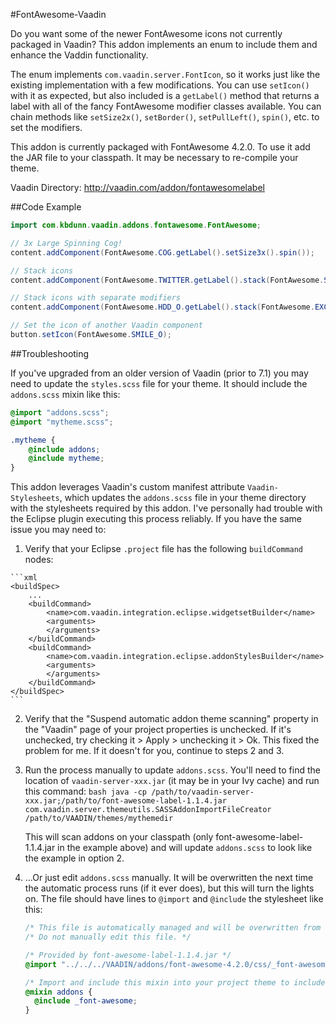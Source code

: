 #FontAwesome-Vaadin

Do you want some of the newer FontAwesome icons not currently packaged in Vaadin? This addon implements an enum to include them and enhance the Vaddin functionality. 

The enum implements `com.vaadin.server.FontIcon`, so it works just like the existing implementation with a few modifications. You can use `setIcon()` with it as expected, but also included is a `getLabel()` method that returns a label with all of the fancy FontAwesome modifier classes available. You can chain methods like `setSize2x()`, `setBorder()`, `setPullLeft()`, `spin()`, etc. to set the modifiers. 

This addon is currently packaged with FontAwesome 4.2.0. To use it add the JAR file to your classpath. It may be necessary to re-compile your theme.

Vaadin Directory: http://vaadin.com/addon/fontawesomelabel


##Code Example

```java
import com.kbdunn.vaadin.addons.fontawesome.FontAwesome;

// 3x Large Spinning Cog!
content.addComponent(FontAwesome.COG.getLabel().setSize3x().spin());

// Stack icons
content.addComponent(FontAwesome.TWITTER.getLabel().stack(FontAwesome.SQUARE_O).setSize3x());

// Stack icons with separate modifiers
content.addComponent(FontAwesome.HDD_O.getLabel().stack(FontAwesome.EXCLAMATION.getLabel().inverseColor()).setSize3x().reverseStackSize());

// Set the icon of another Vaadin component
button.setIcon(FontAwesome.SMILE_O);
```

##Troubleshooting

If you've upgraded from an older version of Vaadin (prior to 7.1) you may need to update the `styles.scss` file for your theme. It should include the `addons.scss` mixin like this:

```scss
@import "addons.scss";
@import "mytheme.scss";

.mytheme {
	@include addons;
	@include mytheme;
}
```

This addon leverages Vaadin's custom manifest attribute `Vaadin-Stylesheets`, which updates the `addons.scss` file in your theme directory with the stylesheets required by this addon. I've personally had trouble with the Eclipse plugin executing this process reliably. If you have the same issue you may need to:

  1.  Verify that your Eclipse `.project` file has the following `buildCommand` nodes:

	```xml
	<buildSpec>
		...
		<buildCommand>
			<name>com.vaadin.integration.eclipse.widgetsetBuilder</name>
			<arguments>
			</arguments>
		</buildCommand>
		<buildCommand>
			<name>com.vaadin.integration.eclipse.addonStylesBuilder</name>
			<arguments>
			</arguments>
		</buildCommand>
	</buildSpec>
	```
  2.  Verify that the "Suspend automatic addon theme scanning" property in the "Vaadin" page of your project properties is unchecked. If it's unchecked, try checking it > Apply > unchecking it > Ok. This fixed the problem for me. If it doesn't for you, continue to steps 2 and 3.
  3.  Run the process manually to update `addons.scss`. You'll need to find the location of `vaadin-server-xxx.jar` (it may be in your Ivy cache) and run this command:
	```bash
	java -cp /path/to/vaadin-server-xxx.jar;/path/to/font-awesome-label-1.1.4.jar com.vaadin.server.themeutils.SASSAddonImportFileCreator /path/to/VAADIN/themes/mythemedir
	```
      
      This will scan addons on your classpath (only font-awesome-label-1.1.4.jar in the example above) and will update `addons.scss` to look like the example in option 2.
  4.  ...Or just edit `addons.scss` manually. It will be overwritten the next time the automatic process runs (if it ever does), but this will turn the lights on. The file should have lines to `@import` and `@include` the stylesheet like this:
      ```scss
      /* This file is automatically managed and will be overwritten from time to time. */
      /* Do not manually edit this file. */
      
      /* Provided by font-awesome-label-1.1.4.jar */
      @import "../../../VAADIN/addons/font-awesome-4.2.0/css/_font-awesome.scss";
      
      /* Import and include this mixin into your project theme to include the addon themes */
      @mixin addons {
      	@include _font-awesome;
      }
      ```
